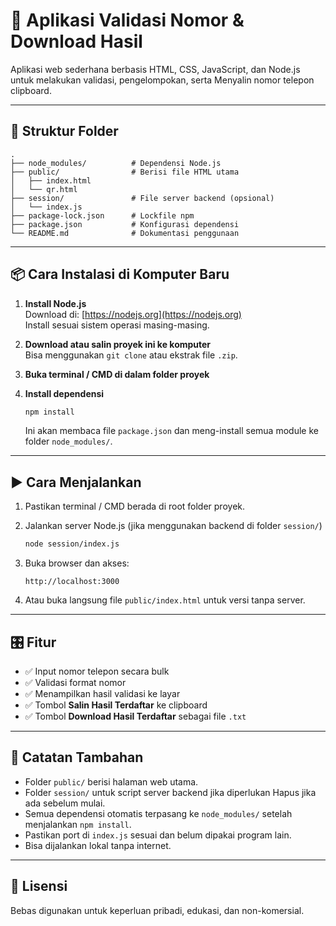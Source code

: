 
# 📱 Aplikasi Validasi Nomor & Download Hasil

Aplikasi web sederhana berbasis HTML, CSS, JavaScript, dan Node.js untuk melakukan validasi, pengelompokan, serta Menyalin nomor telepon clipboard.

---

## 📁 Struktur Folder

```
.
├── node_modules/          # Dependensi Node.js
├── public/                # Berisi file HTML utama
│   ├── index.html
│   └── qr.html
├── session/               # File server backend (opsional)
│   └── index.js
├── package-lock.json      # Lockfile npm
├── package.json           # Konfigurasi dependensi
└── README.md              # Dokumentasi penggunaan
```

---

## 📦 Cara Instalasi di Komputer Baru

1. **Install Node.js**  
   Download di: [https://nodejs.org](https://nodejs.org)  
   Install sesuai sistem operasi masing-masing.

2. **Download atau salin proyek ini ke komputer**  
   Bisa menggunakan `git clone` atau ekstrak file `.zip`.

3. **Buka terminal / CMD di dalam folder proyek**

4. **Install dependensi**
   ```bash
   npm install
   ```
   Ini akan membaca file `package.json` dan meng-install semua module ke folder `node_modules/`.

---

## ▶️ Cara Menjalankan

1. Pastikan terminal / CMD berada di root folder proyek.

2. Jalankan server Node.js (jika menggunakan backend di folder `session/`)
   ```bash
   node session/index.js
   ```

3. Buka browser dan akses:
   ```
   http://localhost:3000
   ```

4. Atau buka langsung file `public/index.html` untuk versi tanpa server.

---

## 🎛️ Fitur

- ✅ Input nomor telepon secara bulk  
- ✅ Validasi format nomor  
- ✅ Menampilkan hasil validasi ke layar  
- ✅ Tombol **Salin Hasil Terdaftar** ke clipboard  
- ✅ Tombol **Download Hasil Terdaftar** sebagai file `.txt`

---

## 📌 Catatan Tambahan

- Folder `public/` berisi halaman web utama.
- Folder `session/` untuk script server backend jika diperlukan Hapus jika ada sebelum mulai.
- Semua dependensi otomatis terpasang ke `node_modules/` setelah menjalankan `npm install`.
- Pastikan port di `index.js` sesuai dan belum dipakai program lain.
- Bisa dijalankan lokal tanpa internet.

---

## 📜 Lisensi

Bebas digunakan untuk keperluan pribadi, edukasi, dan non-komersial.
